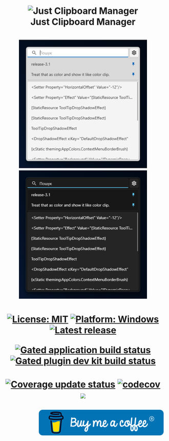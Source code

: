 <h1 align="center">
  <img src="Tum4ik.JustClipboardManager/Resources/Icons/tray.ico" alt="Just Clipboard Manager" style="width:128px;" />
  <br/>
  Just Clipboard Manager
</h1>
<h1 align="center">
  <img src=".attachments/paste-window-light.png" alt="Paste Window Light" width="400" />
  <img src=".attachments/paste-window-dark.png" alt="Paste Window Dark" width="400" />
</h1>
<h1 align="center">

  [![License: MIT](https://img.shields.io/github/license/Tum4ik/just-clipboard-manager)](LICENSE)
  [![Platform: Windows](https://img.shields.io/badge/platform-windows-%23373737)]()
  [![Latest release](https://img.shields.io/github/v/release/Tum4ik/just-clipboard-manager)](https://github.com/Tum4ik/just-clipboard-manager/releases)

  [![Gated application build status](https://github.com/Tum4ik/just-clipboard-manager/actions/workflows/gated_application.yml/badge.svg)](https://github.com/Tum4ik/just-clipboard-manager/actions/workflows/gated_application.yml)
  [![Gated plugin dev kit build status](https://github.com/Tum4ik/just-clipboard-manager/actions/workflows/gated_plugin-dev-kit.yml/badge.svg)](https://github.com/Tum4ik/just-clipboard-manager/actions/workflows/gated_plugin-dev-kit.yml)
</h1>

<h1 align="center">

  [![Coverage update status](https://github.com/Tum4ik/just-clipboard-manager/actions/workflows/codecov-update.yml/badge.svg)](https://github.com/Tum4ik/just-clipboard-manager/actions/workflows/codecov-update.yml)
  [![codecov](https://codecov.io/gh/Tum4ik/just-clipboard-manager/branch/main/graph/badge.svg?token=ISPY8ADZZ8)](https://codecov.io/gh/Tum4ik/just-clipboard-manager)
  <br/>
  <img src="https://codecov.io/gh/Tum4ik/just-clipboard-manager/branch/main/graphs/sunburst.svg?token=ISPY8ADZZ8" />
</h1>

<p align="right">
  <a href="https://www.buymeacoffee.com/tum4ik">
    <img src=".attachments/bmc-brand-logo.svg"/>
  </a>
</p>
